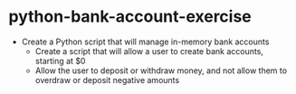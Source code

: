# python-bank-account-exercise

- Create a Python script that will manage
in-memory bank accounts
  - Create a script that will allow a user to
create bank accounts, starting at $0
  - Allow the user to deposit or withdraw
money, and not allow them to
overdraw or deposit negative amounts
